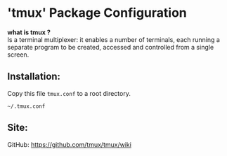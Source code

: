 # 'tmux' Package Configuration
**what is tmux ?** </br>
Is a terminal multiplexer: it enables a number of terminals, each running a separate program to be created, accessed and controlled from a single screen.

## Installation:

Copy this file `tmux.conf` to a root directory.
```
~/.tmux.conf
```

## Site:
GitHub: https://github.com/tmux/tmux/wiki
